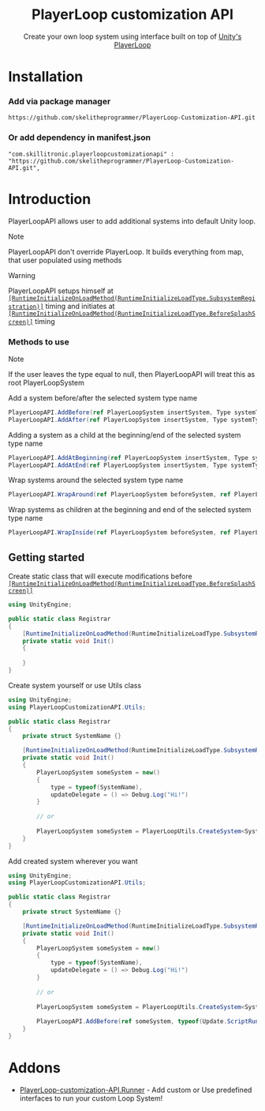 <div align="center">   
    
<h1>PlayerLoop customization API</h1>
Create your own loop system using interface built on top of <a href="https://docs.unity3d.com/ScriptReference/LowLevel.PlayerLoop.html">Unity's PlayerLoop</a>
</div>

# Installation
### Add via package manager
```
https://github.com/skelitheprogrammer/PlayerLoop-Customization-API.git
```
### Or add dependency in manifest.json
```
"com.skillitronic.playerloopcustomizationapi" : "https://github.com/skelitheprogrammer/PlayerLoop-Customization-API.git",
```

# Introduction
PlayerLoopAPI allows user to add additional systems into default Unity loop.

> [!NOTE]
> PlayerLoopAPI don't override PlayerLoop. It builds everything from map, that user populated using methods

> [!WARNING]
> PlayerLoopAPI setups himself at [`[RuntimeInitializeOnLoadMethod(RuntimeInitializeLoadType.SubsystemRegistration)]`](https://docs.unity3d.com/ScriptReference/RuntimeInitializeLoadType.SubsystemRegistration.html) 
> timing and initiates at [`[RuntimeInitializeOnLoadMethod(RuntimeInitializeLoadType.BeforeSplashScreen)]`](https://docs.unity3d.com/ScriptReference/RuntimeInitializeLoadType.BeforeSplashScreen.html)
> timing

### Methods to use
> [!NOTE]
> If the user leaves the type equal to null, then PlayerLoopAPI will treat this as root PlayerLoopSystem

Add a system before/after the selected system type name
```c#
PlayerLoopAPI.AddBefore(ref PlayerLoopSystem insertSystem, Type systemType = null);
PlayerLoopAPI.AddAfter(ref PlayerLoopSystem insertSystem, Type systemType = null); 
```
Adding a system as a child at the beginning/end of the selected system type name
```c#
PlayerLoopAPI.AddAtBeginning(ref PlayerLoopSystem insertSystem, Type systemType = null); 
PlayerLoopAPI.AddAtEnd(ref PlayerLoopSystem insertSystem, Type systemType = null);
```
Wrap systems around the selected system type name
```c#
PlayerLoopAPI.WrapAround(ref PlayerLoopSystem beforeSystem, ref PlayerLoopSystem afterSystem, Type systemType = null);
```
Wrap systems as children at the beginning and end of the selected system type name
```c#
PlayerLoopAPI.WrapInside(ref PlayerLoopSystem beforeSystem, ref PlayerLoopSystem afterSystem, Type systemType = null);
```

## Getting started

Create static class that will execute modifications before  [`[RuntimeInitializeOnLoadMethod(RuntimeInitializeLoadType.BeforeSplashScreen)]`](https://docs.unity3d.com/ScriptReference/RuntimeInitializeLoadType.BeforeSplashScreen.html)
```c#
using UnityEngine;

public static class Registrar
{
    [RuntimeInitializeOnLoadMethod(RuntimeInitializeLoadType.SubsystemRegistration)]
    private static void Init()
    {
    
    }
}
```

Create system yourself or use Utils class
```c#
using UnityEngine;
using PlayerLoopCustomizationAPI.Utils;

public static class Registrar
{
    private struct SystemName {}

    [RuntimeInitializeOnLoadMethod(RuntimeInitializeLoadType.SubsystemRegistration)]
    private static void Init()
    {
        PlayerLoopSystem someSystem = new()
        {
            type = typeof(SystemName),
            updateDelegate = () => Debug.Log("Hi!")
        }
       
        // or
        
        PlayerLoopSystem someSystem = PlayerLoopUtils.CreateSystem<SystemName>(() => Debug.Log("Hi");
    }
}
```
Add created system wherever you want
```c#
using UnityEngine;
using PlayerLoopCustomizationAPI.Utils;

public static class Registrar
{
    private struct SystemName {}

    [RuntimeInitializeOnLoadMethod(RuntimeInitializeLoadType.SubsystemRegistration)]
    private static void Init()
    {
        PlayerLoopSystem someSystem = new()
        {
            type = typeof(SystemName),
            updateDelegate = () => Debug.Log("Hi!")
        }
       
        // or
        
        PlayerLoopSystem someSystem = PlayerLoopUtils.CreateSystem<SystemName>(() => Debug.Log("Hi");
        
        PlayerLoopAPI.AddBefore(ref someSystem, typeof(Update.ScriptRunBehaviourUpdate));
    }
}
```

# Addons

- [PlayerLoop-customization-API.Runner](https://github.com/skelitheprogrammer/PlayerLoop-customization-API.Runner) - Add custom or Use predefined interfaces to run your custom Loop System!
